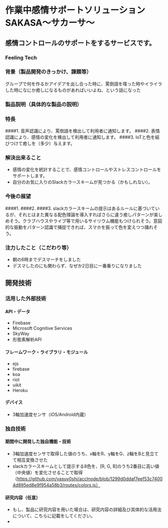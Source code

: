 # 作業中感情サポートソリューション　SAKASA〜サカーサ〜
## 感情コントロールのサポートをするサービスです。
### Feeling Tech

### 背景（製品開発のきっかけ、課題等）
グループで何を作るかアイデアを出し合った時に、罵倒語を喋った時やイライラした時になにか癒しになるものがあればいいよね、という話になった

### 製品説明（具体的な製品の説明）
### 特長
####1. 音声認識により、罵倒語を検出して利用者に通知します。
####2. 表情認識により、感情の変化を検出して利用者に通知します。
####3. IoTと色を結びつけて癒しを（多少）与えます。

### 解決出来ること
* 感情の変化を統計することで、感情コントロールやストレスコントロールをサポートします。
* 自分のお気に入りのSlackカラースキームが見つかる（かもしれない）。

### 今後の展望
####1.
####2.
####3. slackカラースキームの提示はあるルールに基づいているが、それとはまた異なる配色理論を導入すればさらに違う癒しパターンが楽しめそう。クラブハウスやライブ等で用いるサイリウム機能もつけられそう。意図的な振動をパターン認識で捕捉できれば、スマホを振って色を変えつつ踊れそう。

### 注力したこと（こだわり等）
* 朝の6時までデスマーチをしました
* デスマしたのにも関わらず、なぜか2日目に一番乗りになりました

## 開発技術
### 活用した外部技術
#### API・データ
* Firebase
* Microsoft Cognitive Services
* SkyWay
* 形態素解析API

#### フレームワーク・ライブラリ・モジュール
* ejs
* firebase
* koa
* riot
* uikit
* Heroku

#### デバイス
* 3軸加速度センサ（iOS/Android内蔵）

### 独自技術
#### 期間中に開発した独自機能・技術
* 3軸加速度センサで取得した値のうち、x軸をR、y軸をG、z軸をBと見立てて相互変換させた
* slackカラースキームとして提示する8色を、[R, G, B]のうち2番目に高い値（中央値）を変化させることで取得
（https://github.com/yasuy0shi/acclnode/blob/1299d0ddaf7eef53c74004d895ed8e9f954a58b3/routes/colors.js）

#### 研究内容（任意）
* もし、製品に研究内容を用いた場合は、研究内容の詳細及び具体的な活用法について、こちらに記載をしてください。
*
